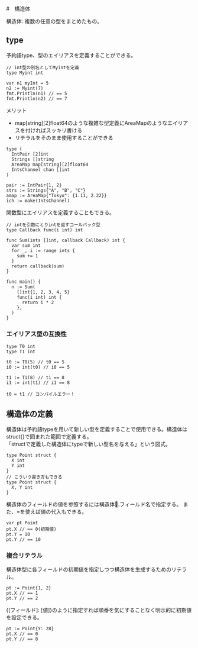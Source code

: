 #　構造体

構造体: 複数の任意の型をまとめたもの。

## type
予約語type、型のエイリアスを定義することができる。  

~~~  
// int型の別名としてMyintを定義
type Myint int

var n1 myInt = 5
n2 := Myint(7)
fmt.Println(n1) // == 5
fmt.Println(n2) // == 7
~~~  

メリット  
- map[string][2]float64のような複雑な型定義にAreaMapのようなエイリアスを付ければスッキリ書ける
- リテラルをそのまま使用することができる

~~~  
type (
  IntPair [2]int
  Strings []string
  AreaMap map[string][2]float64
  IntsChannel chan []int
)

pair := IntPair{1, 2}
strs := Strings{"A", "B", "C"}
amap := AreaMap{"Tokyo": {1.11, 2.22}}
ich := make(IntsChannel)
~~~  

関数型にエイリアスを定義することもできる。  
~~~  
// intを引数にとりintを返すコールバック型
type Callback func(i int) int

func Sum(ints []int, callback Callback) int {
  var sum int
  for _, i := range ints {
    sum += 1
  }
  return callback(sum)
}

func main() {
  n := Sum(
    []int{1, 2, 3, 4, 5}
    func(i int) int {
      return i * 2
    },
  )
}
~~~  

### エイリアス型の互換性
~~~  
type T0 int
type T1 int

t0 := T0(5) // t0 == 5
i0 := int(t0) // i0 == 5

t1 := T1(8) // t1 == 8
i1 := int(t1) // i1 == 8

t0 = t1 // コンパイルエラー！
~~~  

## 構造体の定義
構造体は予約語typeを用いて新しい型を定義することで使用できる。構造体はstruct{}で囲まれた範囲で定義する。  
「structで定義した構造体にtypeで新しい型名を与える」という図式。  

~~~  
type Point struct {
  X int
  Y int
}
// こういう書き方もできる
type Point struct {
  X, Y int
}
~~~  

構造体のフィールドの値を参照するには構造体.フィールド名で指定する。 また、=を使えば値の代入もできる。  
~~~  
var pt Point
pt.X // == 0(初期値)
pt.Y = 10
pt.Y // == 10
~~~  

### 複合リテラル

構造体型に各フィールドの初期値を指定しつつ構造体を生成するためのリテラル。  
~~~
pt := Point{1, 2}
pt.X // == 1
pt.Y // == 2
~~~  
{[フィールド]: [値]}のように指定すれば順番を気にすることなく明示的に初期値を設定できる。  

~~~  
pt := Point{Y: 28}
pt.X // == 0
pt.Y // == 8
~~~  

